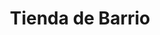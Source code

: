---
title: "Tienda de Barrio"
url: /la-paz/tienda-de-barrio-avenida-marcelo-quiroga-santa-cruz/
shop: comodidad
---